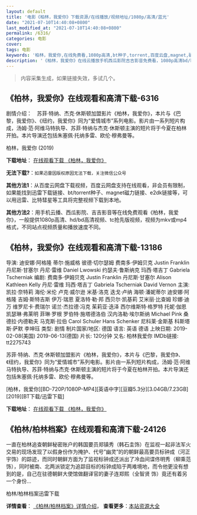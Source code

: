 ```yaml
---
layout: default
title: '电影《柏林，我爱你》下载资源/在线播放/视频地址/1080p/高清/蓝光'
date: "2021-07-10T14:40:08+0800"
last_modified_at: "2021-07-10T14:40:08+0800"
permalink: /6316/
categories: 电影
cover:
tags: 电影
keywords: '柏林，我爱你,在线免费看,1080p高清,bt种子,torrent,百度云盘,magnet,磁力链,迅雷下载资源'
description: '《柏林，我爱你》在线云播放手机西瓜影院吉吉影音免费看，1080p高清bd/hd未删减完整版和tc抢先枪版，mkv/mp4格式，附带bt/torrent种子、magnet/磁力链、百度云盘、网盘资源迅雷下载链接'
---
```


>内容采集生成，如果链接失效，多试几个。


## 《柏林，我爱你》在线观看和高清下载-6316

剧情介绍：　苏菲·特纳、杰克·休斯顿加盟影片《柏林，我爱你》，本片与《巴黎，我爱你》、《纽约，我爱你》同为“爱情城市”系列电影。影片由一系列短片构成，汤姆·范·阿维马特执导、苏菲·特纳与杰克·休斯顿主演的短片将于今夏在柏林开拍。本片导演还包括朱塞佩·托纳多雷、欧伦·穆弗曼等。


柏林，我爱你 (2019)

**下载地址**： [在线观看下载 《柏林，我爱你》](https://www.btbtdy.me/btdy/dy15078.html) 


**无法下载?**：`如果迅雷因版权原因无法下载，关注微信公众号 `

**其他方法1**：从百度云网盘下载视频，百度云网盘支持在线观看，非会员有限制，如果能找到迅雷下载链接、bt/torrent种子、magnet磁力链接、e2dk链接等，可以用迅雷、比特彗星等工具将完整视频下载到本地。

**其他方法2**：用手机云播、西瓜影院、吉吉影音等在线免费观看《柏林，我爱你》，一般提供1080p高清、hd/bd高清视频、tc抢先版视频，视频为mkv或mp4格式，不同站点视频质量和播放速度不同。


## 《柏林，我爱你》在线观看和高清下载-13186

导演: 迪安娜·阿格隆 蒂尔·施威格 彼德·切尔瑟姆 费南多·伊姆贝克 Justin Franklin 丹尼斯·甘塞尔 丹尼·雷维 Daniel Lwowski 约瑟夫·鲁斯纳克 玛西·塔吉丁 Gabriela Tscherniak 编剧: 费南多·伊姆贝克 Justin Franklin 丹尼斯·甘塞尔 Alison Kathleen Kelly 丹尼·雷维 玛西·塔吉丁 Gabriela Tscherniak David Vernon 主演: 凯拉·奈特莉 海伦·米伦 卢克·威尔逊 米基·洛克 迭戈·卢纳 海顿·潘妮蒂尔 迪安娜·阿格隆 吉姆·斯特吉斯 伊万·瑞恩 夏洛特·勒·邦 西贝尔·凯基莉 艾米丽·比查姆 珍娜·迪万 维罗尼卡·费瑞尔 诺兰·杰拉德·冯克 茱莉亚·迭泽 西尔维斯特·格罗特 托妮·伽恩 凯瑟琳·弗莱明 菲琳·罗根 罗伯特·施塔德洛伯 汉内洛勒·埃尔斯纳 Michael Pink 桑德拉·内德勒夫 马克斯·拉伯 Carol Schuler Hans Schenker 尼科莱·金斯基 科斯塔斯·萨默 李坤珏 类型: 剧情 制片国家/地区: 德国 语言: 英语 德语 上映日期: 2019-02-08(美国) 2019-06-13(德国) 片长: 120分钟 又名: 柏林我爱你 IMDb链接: tt2275743

苏菲·特纳、杰克·休斯顿加盟影片《柏林，我爱你》，本片与《巴黎，我爱你》、《纽约，我爱你》同为“爱情城市”系列电影。影片由一系列短片构成，汤姆·范·阿维马特执导、苏菲·特纳与杰克·休斯顿主演的短片将于今夏在柏林开拍。本片导演还包括朱塞佩·托纳多雷、欧伦·穆弗曼等。


[柏林，我爱你][BD-720P/1080P-MP4][英语中字][豆瓣5.3分][3.04GB/7.23GB][2019][BT下载/迅雷下载]

**下载地址**： [在线观看下载 《柏林，我爱你》](https://www.btdx8.com/torrent/blwan_2019.html) 


## 《柏林/柏林档案》在线观看和高清下载-24126

一直在柏林追查朝鲜秘密账户的韩国要员郑镇秀（韩石圭饰）在监视一起非法军火交易的现场发现了以假身份作为掩护、代号&rdquo;幽灵”的的朝鲜最高要员标钟成（河正宇饰）的踪迹，而同时朝鲜方面为了监视标钟成还派出了冷血间谍佟明秀（柳乘范饰），同时被南、北两派锁定为追踪目标的标钟成陷于两难境地，而令他更没有想到的是，自己在驻德朝鲜大使馆做翻译官的妻子连郑熙（全智贤 饰）竟还有着另一个身份&hellip;


柏林/柏林档案迅雷下载

**详情查看**： [《柏林/柏林档案》详情介绍](/movie/24126/)， **查看更多**：[本站资源大全](/movie/t/all/)

